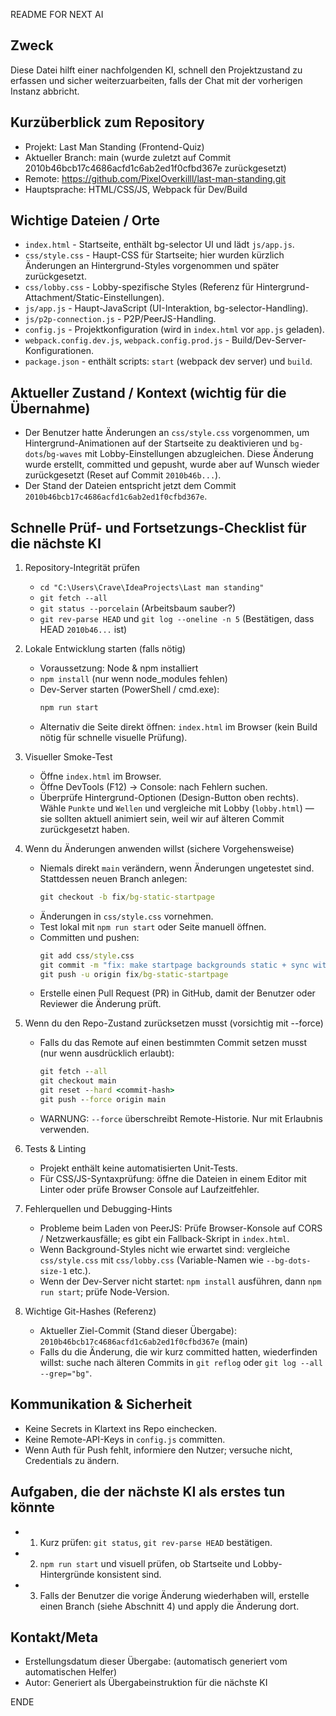 README FOR NEXT AI

Zweck
------
Diese Datei hilft einer nachfolgenden KI, schnell den Projektzustand zu erfassen und sicher weiterzuarbeiten, falls der Chat mit der vorherigen Instanz abbricht.

Kurzüberblick zum Repository
-----------------------------
- Projekt: Last Man Standing (Frontend-Quiz)
- Aktueller Branch: main (wurde zuletzt auf Commit 2010b46bcb17c4686acfd1c6ab2ed1f0cfbd367e zurückgesetzt)
- Remote: https://github.com/PixelOverkilll/last-man-standing.git
- Hauptsprache: HTML/CSS/JS, Webpack für Dev/Build

Wichtige Dateien / Orte
------------------------
- `index.html` - Startseite, enthält bg-selector UI und lädt `js/app.js`.
- `css/style.css` - Haupt-CSS für Startseite; hier wurden kürzlich Änderungen an Hintergrund-Styles vorgenommen und später zurückgesetzt.
- `css/lobby.css` - Lobby-spezifische Styles (Referenz für Hintergrund-Attachment/Static-Einstellungen).
- `js/app.js` - Haupt-JavaScript (UI-Interaktion, bg-selector-Handling).
- `js/p2p-connection.js` - P2P/PeerJS-Handling.
- `config.js` - Projektkonfiguration (wird in `index.html` vor `app.js` geladen).
- `webpack.config.dev.js`, `webpack.config.prod.js` - Build/Dev-Server-Konfigurationen.
- `package.json` - enthält scripts: `start` (webpack dev server) und `build`.

Aktueller Zustand / Kontext (wichtig für die Übernahme)
------------------------------------------------------
- Der Benutzer hatte Änderungen an `css/style.css` vorgenommen, um Hintergrund-Animationen auf der Startseite zu deaktivieren und `bg-dots`/`bg-waves` mit Lobby-Einstellungen abzugleichen. Diese Änderung wurde erstellt, committed und gepusht, wurde aber auf Wunsch wieder zurückgesetzt (Reset auf Commit `2010b46b...`).
- Der Stand der Dateien entspricht jetzt dem Commit `2010b46bcb17c4686acfd1c6ab2ed1f0cfbd367e`.

Schnelle Prüf- und Fortsetzungs-Checklist für die nächste KI
-----------------------------------------------------------
1. Repository-Integrität prüfen
   - `cd "C:\Users\Crave\IdeaProjects\Last man standing"`
   - `git fetch --all`
   - `git status --porcelain`  (Arbeitsbaum sauber?)
   - `git rev-parse HEAD` und `git log --oneline -n 5` (Bestätigen, dass HEAD `2010b46...` ist)

2. Lokale Entwicklung starten (falls nötig)
   - Voraussetzung: Node & npm installiert
   - `npm install` (nur wenn node_modules fehlen)
   - Dev-Server starten (PowerShell / cmd.exe):
     ```cmd
     npm run start
     ```
   - Alternativ die Seite direkt öffnen: `index.html` im Browser (kein Build nötig für schnelle visuelle Prüfung).

3. Visueller Smoke-Test
   - Öffne `index.html` im Browser.
   - Öffne DevTools (F12) -> Console: nach Fehlern suchen.
   - Überprüfe Hintergrund-Optionen (Design-Button oben rechts). Wähle `Punkte` und `Wellen` und vergleiche mit Lobby (`lobby.html`) — sie sollten aktuell animiert sein, weil wir auf älteren Commit zurückgesetzt haben.

4. Wenn du Änderungen anwenden willst (sichere Vorgehensweise)
   - Niemals direkt `main` verändern, wenn Änderungen ungetestet sind. Stattdessen neuen Branch anlegen:
     ```cmd
     git checkout -b fix/bg-static-startpage
     ```
   - Änderungen in `css/style.css` vornehmen.
   - Test lokal mit `npm run start` oder Seite manuell öffnen.
   - Committen und pushen:
     ```cmd
     git add css/style.css
     git commit -m "fix: make startpage backgrounds static + sync with lobby"
     git push -u origin fix/bg-static-startpage
     ```
   - Erstelle einen Pull Request (PR) in GitHub, damit der Benutzer oder Reviewer die Änderung prüft.

5. Wenn du den Repo-Zustand zurücksetzen musst (vorsichtig mit --force)
   - Falls du das Remote auf einen bestimmten Commit setzen musst (nur wenn ausdrücklich erlaubt):
     ```cmd
     git fetch --all
     git checkout main
     git reset --hard <commit-hash>
     git push --force origin main
     ```
   - WARNUNG: `--force` überschreibt Remote-Historie. Nur mit Erlaubnis verwenden.

6. Tests & Linting
   - Projekt enthält keine automatisierten Unit-Tests.
   - Für CSS/JS-Syntaxprüfung: öffne die Dateien in einem Editor mit Linter oder prüfe Browser Console auf Laufzeitfehler.

7. Fehlerquellen und Debugging-Hints
   - Probleme beim Laden von PeerJS: Prüfe Browser-Konsole auf CORS / Netzwerkausfälle; es gibt ein Fallback-Skript in `index.html`.
   - Wenn Background-Styles nicht wie erwartet sind: vergleiche `css/style.css` mit `css/lobby.css` (Variable-Namen wie `--bg-dots-size-1` etc.).
   - Wenn der Dev-Server nicht startet: `npm install` ausführen, dann `npm run start`; prüfe Node-Version.

8. Wichtige Git-Hashes (Referenz)
   - Aktueller Ziel-Commit (Stand dieser Übergabe): `2010b46bcb17c4686acfd1c6ab2ed1f0cfbd367e` (main)
   - Falls du die Änderung, die wir kurz committed hatten, wiederfinden willst: suche nach älteren Commits in `git reflog` oder `git log --all --grep="bg"`.

Kommunikation & Sicherheit
--------------------------
- Keine Secrets in Klartext ins Repo einchecken.
- Keine Remote-API-Keys in `config.js` committen.
- Wenn Auth für Push fehlt, informiere den Nutzer; versuche nicht, Credentials zu ändern.

Aufgaben, die der nächste KI als erstes tun könnte
-------------------------------------------------
- 1) Kurz prüfen: `git status`, `git rev-parse HEAD` bestätigen.
- 2) `npm run start` und visuell prüfen, ob Startseite und Lobby-Hintergründe konsistent sind.
- 3) Falls der Benutzer die vorige Änderung wiederhaben will, erstelle einen Branch (siehe Abschnitt 4) und apply die Änderung dort.

Kontakt/Meta
------------
- Erstellungsdatum dieser Übergabe: (automatisch generiert vom automatischen Helfer)
- Autor: Generiert als Übergabeinstruktion für die nächste KI

ENDE

